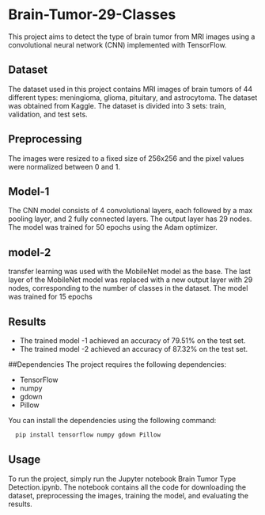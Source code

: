 # Brain-Tumor-29-Classes
This project aims to detect the type of brain tumor from MRI images using a convolutional neural network (CNN) implemented with TensorFlow.


## Dataset
The dataset used in this project contains MRI images of brain tumors of 44 different types: meningioma, glioma, pituitary, and astrocytoma. The dataset was obtained from Kaggle. The dataset is divided into 3 sets: train, validation, and test sets.


## Preprocessing
The images were resized to a fixed size of 256x256 and the pixel values were normalized between 0 and 1.


## Model-1
The CNN model consists of 4 convolutional layers, each followed by a max pooling layer, and 2 fully connected layers. The output layer has 29 nodes. The model was trained for 50 epochs using the Adam optimizer.


## model-2 
 transfer learning was used with the MobileNet model as the base. The last layer of the MobileNet model was replaced with a new output layer with 29 nodes, corresponding to the number of classes in the dataset. The model was trained for 15 epochs

## Results
- The trained model -1 achieved an accuracy of 79.51% on the test set.
- The trained model -2 achieved an accuracy of 87.32% on the test set.


##Dependencies
The project requires the following dependencies:

- TensorFlow
- numpy
- gdown
- Pillow


You can install the dependencies using the following command:
```bash
  pip install tensorflow numpy gdown Pillow
```


## Usage
To run the project, simply run the Jupyter notebook Brain Tumor Type Detection.ipynb. The notebook contains all the code for downloading the dataset, preprocessing the images, training the model, and evaluating the results.
